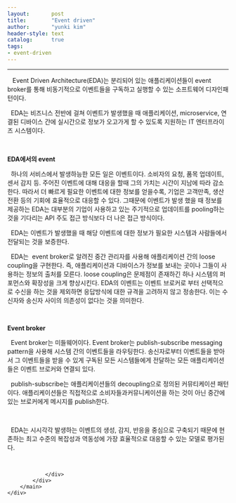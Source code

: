 ```yaml
---
layout:       post
title:        "Event driven"
author:       "yunki kim"
header-style: text
catalog:      true
tags: 
- event-driven
---
```


<head></head>
<body id="tt-body-page" class="">
<div id="wrap" class="wrap-right">
    <div id="container">
        <main class="main ">
            <div class="area-main">
                <div class="area-view">
                    <div class="article-header"></div>
                    <hr>
                    <div class="article-view">
                        <div class="contents_style">
                            <p data-ke-size="size16">&nbsp; &nbsp;Event Driven Architecture(EDA)는 분리되어 있는 애플리케이션들이 event broker를 통해 비동기적으로 이벤트들을 구독하고 실행할 수 있는 소프트웨어 디자인패턴이다.&nbsp;</p>
<p data-ke-size="size16">&nbsp; EDA는 비즈니스 전반에 걸쳐 이벤트가 발생했을 때 애플리케이션, microservice, 연결된 디바이스 간에 실시간으로 정보가 오고가게 할 수 있도록 지원하는 IT 엔터프라이즈 시스템이다.&nbsp;</p>
<p data-ke-size="size16">&nbsp;</p>
<p data-ke-size="size16"><b>EDA에서의 event</b></p>
<p data-ke-size="size16">&nbsp; 하나의 서비스에서 발생하능한 모든 일은 이벤트이다. 소비자의 요청, 품목 업데이트, 센서 감지 등. 주어진 이벤트에 대해 대응을 할때 그의 가치는 시간이 지남에 따라 감소한다. 따라서 더 빠르게 필요한 이벤트에 대한 정보를 얻을수록, 기업은 고객만족, 생산전환 등의 기회에 효율적으로 대응할 수 있다. 그때문에 이벤트가 발생 했을 때 정보를 제공하는 EDA는 대부분의 기업이 사용하고 있는 주기적으로 업데이트를 pooling하는 것을 기다리는 API 주도 접근 방식보다 더 나은 접근 방식이다.&nbsp;</p>
<p data-ke-size="size16">&nbsp; EDA는 이벤트가 발생했을 때 해당 이벤트에 대한 정보가 필요한 시스템과 사람들에서 전달되는 것을 보증한다.&nbsp;</p>
<p data-ke-size="size16">&nbsp; EDA는&nbsp; event broker로 알려진 중간 관리자를 사용해 애플리케이션 간의 loose coupling을 구현한다. 즉, 애플리케이션과 디바이스가 정보를 보내는 곳이나 그들이 사용하는 정보의 출처를 모른다. loose coupling은 문제점이 존재하긴 하나 시스템의 퍼포먼스와 확장성을 크게 향상시킨다. EDA의 이벤트는 이벤트 브로커로 부터 선택적으로 수신을 하는 것을 제외하면 응답방식에 대한 규격을 고려하지 않고 정송한다. 이는 수신자와 송신자 사이의 의존성이 없다는 것을 의미한다.&nbsp;</p>
<p data-ke-size="size16">&nbsp;</p>
<p data-ke-size="size16"><b>Event broker</b></p>
<p data-ke-size="size16">&nbsp; Event broker는 미들웨어이다. Event broker는 publish-subscribe messaging pattern을 사용해 시스템 간의 이벤트들을 라우팅한다. 송신자로부터 이벤트들을 받아서 그 이벤트들을 받을 수 있게 구독된 모든 시스템들에게 전달하는 모든 애플리케이션들은 이벤트 브로커와 연결되 있다.&nbsp;</p>
<p data-ke-size="size16">&nbsp; publish-subscribe는 애플리케이션들의 decoupling으로 정의된 커뮤티케이션 패턴이다. 애플리케이션들은 직접적으로 소비자들과커뮤니케이션을 하는 것이 아닌 중간에 있는 브로커에게 메시지를 publish한다.&nbsp;</p>
<p data-ke-size="size16">&nbsp;</p>
<p data-ke-size="size16">&nbsp; EDA는 시시각각 발생하는 이벤트의 생성, 감지, 반응을 중심으로 구축되기 때문에 현존하는 최고 수준의 복잡성과 역동성에 가장 효율적으로 대응할 수 있는 모델로 평가된다.&nbsp;</p>
                        </div>
                        <br>
                        <div class="tags"></div>
                    </div>
                    
                </div>
            </div>
        </main>
    </div>
</div>


</body>